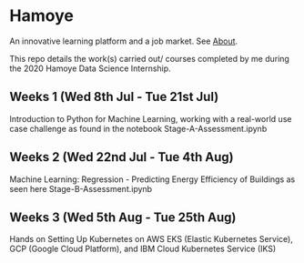 # Hamoye
An innovative learning platform and a job market. See [About](https://hamoye.com/app/about).

This repo details the work(s) carried  out/ courses completed by me during the 2020 Hamoye Data Science Internship.

## Weeks 1 (Wed 8th Jul - Tue 21st Jul)
Introduction to Python for Machine Learning, working with a real-world use case challenge as found in the notebook
Stage-A-Assessment.ipynb

## Weeks 2 (Wed 22nd Jul - Tue 4th Aug)
Machine Learning: Regression - Predicting Energy Efficiency of Buildings as seen here
Stage-B-Assessment.ipynb

## Weeks 3 (Wed 5th Aug - Tue 25th Aug)
Hands on Setting Up Kubernetes on AWS EKS (Elastic Kubernetes Service), GCP (Google Cloud Platform), and IBM Cloud Kubernetes Service (IKS)

